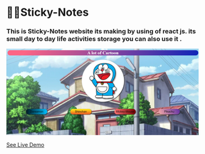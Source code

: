 # ✍🏻Sticky-Notes

### This is Sticky-Notes website its making by using of react js. its small  day to day life activities storage you can also use it .

![Live Preview](./public/Screenshot/cartoon.png)

[See Live Demo]()